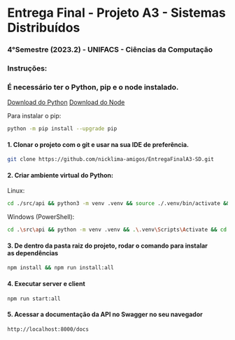 <h1>Entrega Final - Projeto A3 - Sistemas Distribuídos</h1>

<h3>4°Semestre (2023.2) - UNIFACS - Ciências da Computação</h3>

<h3>Instruções:</h3>

<h3>É necessário ter o Python, pip e o node instalado.</h3>

[Download do Python](https://www.python.org/downloads/)
[Download do Node](https://nodejs.org/en)

Para instalar o pip:

```bash
python -m pip install --upgrade pip
```

<h4>1. Clonar o projeto com o git e usar na sua IDE de preferência.</h4>

```bash
git clone https://github.com/nicklima-amigos/EntregaFinalA3-SD.git
```

<h4>2. Criar ambiente virtual do Python:</h4>

Linux:

```bash
cd ./src/api && python3 -m venv .venv && source ./.venv/bin/activate && cd ../../
```

Windows (PowerShell):

```bash
cd .\src\api && python -m venv .venv && .\.venv\Scripts\Activate && cd ..\..\
```

<h4>3. De dentro da pasta raiz do projeto, rodar o comando para instalar as dependências </h4>

```bash
npm install && npm run install:all
```

<h4>4. Executar server e client </h4>

```bash
npm run start:all
```

<h4>5. Acessar a documentação da API no Swagger no seu navegador</h4>

```bash
http://localhost:8000/docs
```
